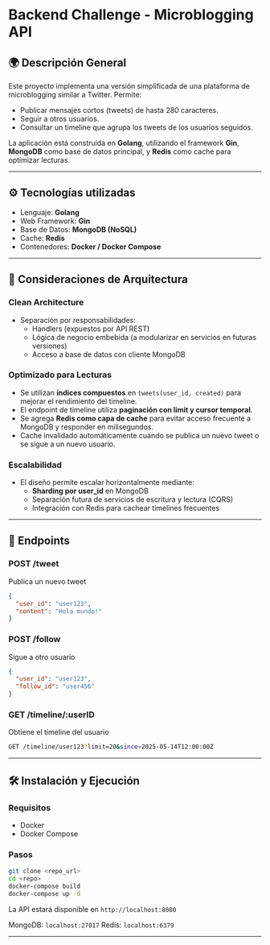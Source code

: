 # Backend Challenge - Microblogging API

## 🌍 Descripción General
Este proyecto implementa una versión simplificada de una plataforma de microblogging similar a Twitter. Permite:

- Publicar mensajes cortos (tweets) de hasta 280 caracteres.
- Seguir a otros usuarios.
- Consultar un timeline que agrupa los tweets de los usuarios seguidos.

La aplicación está construida en **Golang**, utilizando el framework **Gin**, **MongoDB** como base de datos principal, y **Redis** como cache para optimizar lecturas.

---

## ⚙️ Tecnologías utilizadas
- Lenguaje: **Golang**
- Web Framework: **Gin**
- Base de Datos: **MongoDB (NoSQL)**
- Cache: **Redis**
- Contenedores: **Docker / Docker Compose**

---

## 📆 Consideraciones de Arquitectura

### Clean Architecture
- Separación por responsabilidades:
  - Handlers (expuestos por API REST)
  - Lógica de negocio embebida (a modularizar en servicios en futuras versiones)
  - Acceso a base de datos con cliente MongoDB

### Optimizado para Lecturas
- Se utilizan **índices compuestos** en `tweets(user_id, created)` para mejorar el rendimiento del timeline.
- El endpoint de timeline utiliza **paginación con limit y cursor temporal**.
- Se agrega **Redis como capa de cache** para evitar acceso frecuente a MongoDB y responder en milisegundos.
- Cache invalidado automáticamente cuando se publica un nuevo tweet o se sigue a un nuevo usuario.

### Escalabilidad
- El diseño permite escalar horizontalmente mediante:
  - **Sharding por user_id** en MongoDB
  - Separación futura de servicios de escritura y lectura (CQRS)
  - Integración con Redis para cachear timelines frecuentes

---

## 🔧 Endpoints

### POST /tweet
Publica un nuevo tweet
```json
{
  "user_id": "user123",
  "content": "Hola mundo!"
}
```

### POST /follow
Sigue a otro usuario
```json
{
  "user_id": "user123",
  "follow_id": "user456"
}
```

### GET /timeline/:userID
Obtiene el timeline del usuario
```bash
GET /timeline/user123?limit=20&since=2025-05-14T12:00:00Z
```

---

## 🛠️ Instalación y Ejecución

### Requisitos
- Docker
- Docker Compose

### Pasos
```bash
git clone <repo_url>
cd <repo>
docker-compose build
docker-compose up -d
```

La API estará disponible en `http://localhost:8080`

MongoDB: `localhost:27017`
Redis: `localhost:6379`

---
